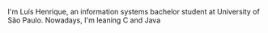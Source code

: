 I'm Luís Henrique, an information systems bachelor student at University of São Paulo.
Nowadays, I'm leaning C and Java
